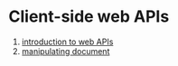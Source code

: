 # Client-side web APIs
1. [introduction to web APIs](intro.md)
2. [manipulating document](manipulating-document.md)
   

